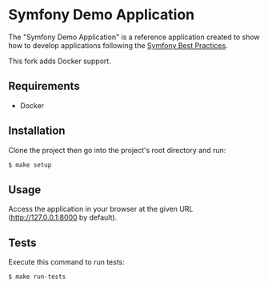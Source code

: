 Symfony Demo Application
========================

The "Symfony Demo Application" is a reference application created to show how
to develop applications following the [Symfony Best Practices][1].

This fork adds Docker support.

Requirements
------------

  * Docker

Installation
------------

Clone the project then go into the project's root directory and run: 

```bash
$ make setup
```

Usage
-----

Access the application in your browser at the given URL (<http://127.0.0.1:8000> by default).

Tests
-----

Execute this command to run tests:

```bash
$ make run-tests
```

[1]: https://symfony.com/doc/current/best_practices.html
[2]: https://symfony.com/doc/current/reference/requirements.html
[3]: https://symfony.com/doc/current/cookbook/configuration/web_server_configuration.html
[4]: https://symfony.com/download
